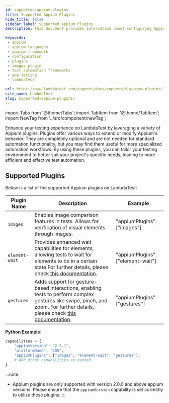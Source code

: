 ```yaml
---
id: supported-appium-plugins
title: Supported Appium Plugins
hide_title: false
sidebar_label: Supported Appium Plugins
description: This document provides information about configuring Appium plugins for tests on the LambdaTest platform and also provides a list of supported plugins.

keywords:
 - appium
 - appium languages
 - appium framework 
 - configuration
 - plugins
 - images plugin
 - test automation frameworks
 - app testing
 - lambdaTest 

url: https://www.lambdatest.com/support/docs/supported-appium-plugins/
site_name: LambdaTest
slug: supported-appium-plugins/
---
```


import Tabs from '@theme/Tabs';
import TabItem from '@theme/TabItem';
import NewTag from '../src/component/newTag';

<script type="application/ld+json"
      dangerouslySetInnerHTML={{ __html: JSON.stringify({
       "@context": "https://schema.org",
        "@type": "BreadcrumbList",
        "itemListElement": [{
          "@type": "ListItem",
          "position": 1,
          "name": "Home",
          "item": "https://www.lambdatest.com"
        },{
          "@type": "ListItem",
          "position": 2,
          "name": "Support",
          "item": "https://www.lambdatest.com/support/docs/"
        },{
          "@type": "ListItem",
          "position": 3,
          "name": "Appium Testing ",
          "item": "https://www.lambdatest.com/support/docs/supported-appium-plugins/"
        }]
      })
    }}
></script>
Enhance your testing experience on LambdaTest by leveraging a variety of Appium plugins. Plugins offer various ways to extend or modify Appium's behavior. They are completely optional and are not needed for standard automation functionality, but you may find them useful for more specialized automation workflows.
By using these plugins, you can tailor your testing environment to better suit your project's specific needs, leading to more efficient and effective test automation.

## Supported Plugins

Below is a list of the supported Appium plugins on LambdaTest:

| Plugin Name |  Description | Example |
|-------------|--------------|---------|
| `images`| Enables image comparison features in tests. Allows for verification of visual elements through images. | "appiumPlugins": ["images"] |
| `element-wait`| Provides enhanced wait capabilities for elements, allowing tests to wait for elements to be in a certain state.For further details, please check [this documentation](https://github.com/AppiumTestDistribution/appium-wait-plugin). | "appiumPlugins": ["element-wait"] |
| `gestures` | Adds support for gesture-based interactions, enabling tests to perform complex gestures like swipe, pinch, and zoom. For further details, please check [this documentation](https://github.com/AppiumTestDistribution/appium-gestures-plugin). | "appiumPlugins": ["gestures"]

**Python Example:**

```python
capabilities = {
    "appiumVersion": "2.2.1",
    "platformName": "iOS",
    "appiumPlugins": ["images", "element-wait", "gestures"],
    # Add other capabilities as needed
}
```

:::note 
- Appium plugins are only supported with version 2.0.0 and above appium versions. Please ensure that the `appiumVersion` capability is set correctly to utilize these plugins.
:::